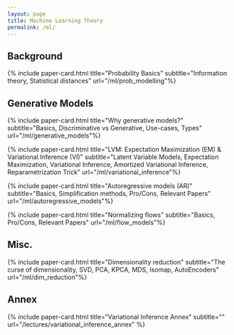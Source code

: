 ```yaml
---
layout: page
title: Machine Learning Theory
permalink: /ml/
---
```


<!-- This page contains explanations of diverse ML topics we found interesting. -->

<!-- ## Unsupervised Learning -->

## Background

{% include paper-card.html
title="Probability Basics"
subtitle="Information theory, Statistical distances"
url="/ml/prob_modelling"%}

## Generative Models

{% include paper-card.html
title="Why generative models?"
subtitle="Basics, Discriminative vs Generative, Use-cases, Types"
url="/ml/generative_models"%}

{% include paper-card.html
title="LVM: Expectation Maximization (EM) & Variational Inference (VI)"
subtitle="Latent Variable Models, Expectation Maximization, Variational Inference, Amortized Variational Inference, Reparametrization Trick"
url="/ml/variational_inference"%}

{% include paper-card.html
title="Autoregressive models (AR)"
subtitle="Basics, Simplification methods, Pro/Cons, Relevant Papers"
url="/ml/autoregressive_models"%}

{% include paper-card.html
title="Normalizing flows"
subtitle="Basics, Pro/Cons, Relevant Papers"
url="/ml/flow_models"%}


## Misc.

{% include paper-card.html
title="Dimensionality reduction"
subtitle="The curse of dimensionality, SVD, PCA, KPCA, MDS, Isomap, AutoEncoders"
url="/ml/dim_reduction"%}


## Annex

{% include paper-card.html title="Variational Inference Annex" subtitle="" url="/lectures/variational_inference_annex"   %}